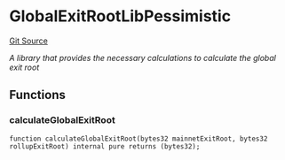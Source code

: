 # GlobalExitRootLibPessimistic
[Git Source](https://github.com/agglayer/agglayer-contracts/blob/856b421eef55a77f98f6fed45beb5ed8e3023c16/contracts/previousVersions/pessimistic/GlobalExitRootLibPessimistic.sol)

*A library that provides the necessary calculations to calculate the global exit root*


## Functions
### calculateGlobalExitRoot


```solidity
function calculateGlobalExitRoot(bytes32 mainnetExitRoot, bytes32 rollupExitRoot) internal pure returns (bytes32);
```

